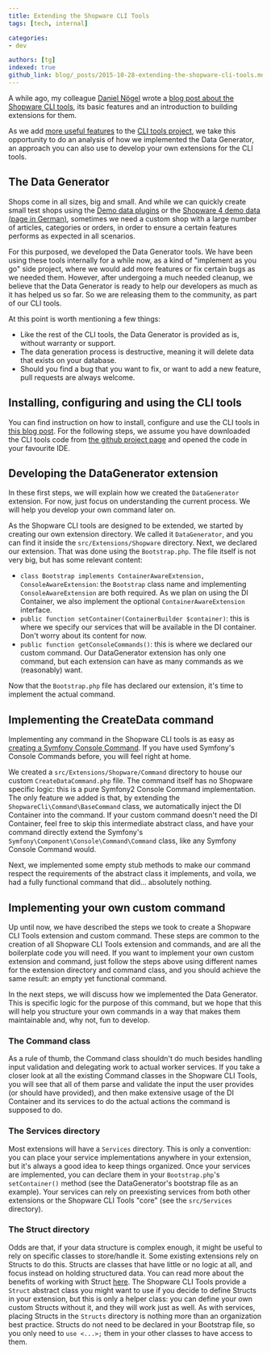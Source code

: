 ```yaml
---
title: Extending the Shopware CLI Tools
tags: [tech, internal]

categories:
- dev

authors: [tg]
indexed: true
github_link: blog/_posts/2015-10-28-extending-the-shopware-cli-tools.md
---
```


A while ago, my colleague [Daniel Nögel](/blog/authors/dn/) wrote a [blog post about the Shopware CLI tools](/blog/2014/11/27/shopware-cli-tools/), its basic features and an introduction to building extensions for them.

As we add [more useful features](https://github.com/shopwareLabs/sw-cli-tools/pull/42) to the [CLI tools project](https://github.com/shopwareLabs/sw-cli-tools), we take this opportunity to do an analysis of how we implemented the Data Generator, an approach you can also use to develop your own extensions for the CLI tools.

## The Data Generator

Shops come in all sizes, big and small. And while we can quickly create small test shops using the [Demo data plugins](http://store.shopware.com/search?sSearch=demodaten) or the [Shopware 4 demo data (page in German)](http://community.shopware.com/Shopware-4-Demo-/Beispiel-Daten_detail_896.html), sometimes we need a custom shop with a large number of articles, categories or orders, in order to ensure a certain features performs as expected in all scenarios.

For this purposed, we developed the Data Generator tools. We have been using these tools internally for a while now, as a kind of "implement as you go" side project, where we would add more features or fix certain bugs as we needed them. However, after undergoing a much needed cleanup, we believe that the Data Generator is ready to help our developers as much as it has helped us so far. So we are releasing them to the community, as part of our CLI tools.

At this point is worth mentioning a few things:
+ Like the rest of the CLI tools, the Data Generator is provided as is, without warranty or support.
+ The data generation process is destructive, meaning it will delete data that exists on your database.
+ Should you find a bug that you want to fix, or want to add a new feature, pull requests are always welcome.

## Installing, configuring and using the CLI tools
 
You can find instruction on how to install, configure and use the CLI tools in [this blog post](/blog/2014/11/27/shopware-cli-tools/). For the following steps, we assume you have downloaded the CLI tools code from [the github project page](https://github.com/shopwareLabs/sw-cli-tools) and opened the code in your favourite IDE.


## Developing the DataGenerator extension

In these first steps, we will explain how we created the `DataGenerator` extension. For now, just focus on understanding the current process. We will help you develop your own command later on.

As the Shopware CLI tools are designed to be extended, we started by creating our own extension directory. We called it `DataGenerator`, and you can find it inside the `src/Extensions/Shopware` directory. Next, we declared our extension. That was done using the `Bootstrap.php`. The file itself is not very big, but has some relevant content:

+ `class Bootstrap implements ContainerAwareExtension, ConsoleAwareExtension`: the `Bootstrap` class name and implementing `ConsoleAwareExtension` are both required. As we plan on using the DI Container, we also implement the optional `ContainerAwareExtension` interface.
+ `public function setContainer(ContainerBuilder $container)`: this is where we specify our services that will be available in the DI container. Don't worry about its content for now.
+ `public function getConsoleCommands()`: this is where we declared our custom command. Our DataGenerator extension has only one command, but each extension can have as many commands as we (reasonably) want.

Now that the `Bootstrap.php` file has declared our extension, it's time to implement the actual command.
 
## Implementing the CreateData command

Implementing any command in the Shopware CLI tools is as easy as [creating a Symfony Console Command](http://symfony.com/doc/current/cookbook/console/console_command.html). If you have used Symfony's Console Commands before, you will feel right at home. 

We created a `src/Extensions/Shopware/Command` directory to house our custom `CreateDataCommand.php` file. The command itself has no Shopware specific logic: this is a pure Symfony2 Console Command implementation. The only feature we added is that, by extending the `ShopwareCli\Command\BaseCommand` class, we automatically inject the DI Container into the command. If your custom command doesn't need the DI Container, feel free to skip this intermediate abstract class, and have your command directly extend the Symfony's `Symfony\Component\Console\Command\Command` class, like any Symfony Console Command would. 

Next, we implemented some empty stub methods to make our command respect the requirements of the abstract class it implements, and voila, we had a fully functional command that did... absolutely nothing. 

## Implementing your own custom command

Up until now, we have described the steps we took to create a Shopware CLI Tools extension and custom command. These steps are common to the creation of all Shopware CLI Tools extension and commands, and are all the boilerplate code you will need. If you want to implement your own custom extension and command, just follow the steps above using different names for the extension directory and command class, and you should achieve the same result: an empty yet functional command.

In the next steps, we will discuss how we implemented the Data Generator. This is specific logic for the purpose of this command, but we hope that this will help you structure your own commands in a way that makes them maintainable and, why not, fun to develop.

### The Command class

As a rule of thumb, the Command class shouldn't do much besides handling input validation and delegating work to actual worker services. If you take a closer look at all the existing Command classes in the Shopware CLI Tools, you will see that all of them parse and validate the input the user provides (or should have provided), and then make extensive usage of the DI Container and its services to do the actual actions the command is supposed to do.

### The Services directory

Most extensions will have a `Services` directory. This is only a convention: you can place your service implementations anywhere in your extension, but it's always a good idea to keep things organized. Once your services are implemented, you can declare them in your `Bootstrap.php`'s `setContainer()` method (see the DataGenerator's bootstrap file as an example). Your services can rely on preexisting services from both other extensions or the Shopware CLI Tools "core" (see the `src/Services` directory).

### The Struct directory

Odds are that, if your data structure is complex enough, it might be useful to rely on specific classes to store/handle it. Some existing extensions rely on Structs to do this. Structs are classes that have little or no logic at all, and focus instead on holding structured data. You can read more about the benefits of working with Struct [here](https://qafoo.com/blog/016_struct_classes_in_php.html). The Shopware CLI Tools provide a `Struct` abstract class you might want to use if you decide to define Structs in your extension, but this is only a helper class: you can define your own custom Structs without it, and they will work just as well. As with services, placing Structs in the `Structs` directory is nothing more than an organization best practice. Structs do not need to be declared in your Bootstrap file, so you only need to `use <...>;` them in your other classes to have access to them.